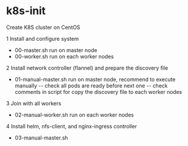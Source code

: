 # k8s-init
Create K8S cluster on CentOS

1 Install and configure system

- 00-master.sh run on master node
- 00-worker.sh run on each worker nodes

2 Install network controller (flannel) and prepare the discovery file

- 01-manual-master.sh run on master node, recommend to execute manually
-- check all pods are ready before next one
-- check comments in script for copy the discovery file to each worker nodes

3 Join with all workers
- 02-manual-worker.sh run on each worker nodes

4 Install helm, nfs-client, and nginx-ingress controller
- 03-manual-master.sh
